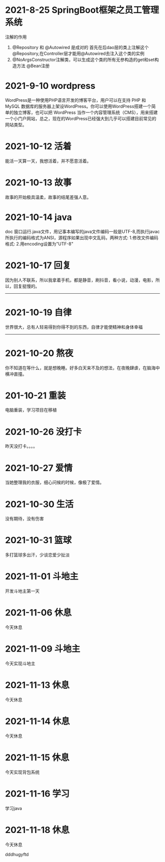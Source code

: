 # 2021-8-25 SpringBoot框架之员工管理系统
注解的作用

1. @Repository 和 @Autowired 是成对的
  首先在后dao层的类上注解这个@Repository,在Controller层才能用@Autowired去注入这个类的实例	
2. @NoArgsConstructor注解类，可以生成这个类的所有无参构造的get和set构造方法	
  @Bean注册



# 2021-9-10 wordpress

WordPress是一种使用PHP语言开发的博客平台，用户可以在支持 PHP 和 MySQL 数据库的服务器上架设WordPress。你可以使用WordPress搭建一个简单的独立博客，也可以把 WordPress 当作一个内容管理系统（CMS），用来搭建一个小门户网站，总之，现在的WordPress已经强大到几乎可以搭建目前常见的网站类型。

# 2021-10-12 活着
能活一天算一天，我想活着，并不愿意活着。



# 2021-10-13 故事
故事的开始极具温柔，故事的结尾差强人意。


# 2021-10-14 java
doc 窗口运行.java文件，用记事本编写的java文件编码一般是UTF-8,而执行javac 所执行的编码格式为ANSI，源程序如果出现中文乱码，两种方式:
1.修改文件编码格式:
2.用encoding设置为"UTF-8"

# 2021-10-17 回复
因为别人不联系，所以我拿着手机，都是静音，刷抖音，看小说，动漫，电影，所以，回复挺慢的。

---

# 2021-10-19 自律
世界很大，总有人轻易得到你得不到的东西，自律才能使精神和身体幸福


---
# 2021-10-20 熬夜
你不知道在等什么，就是想晚睡。好多白天来不及的想法，在夜晚肆虐，在脑海中横冲直撞。

# 201-10-21 重装
电脑重装，学习项目在移植


# 2021-10-26 没打卡
昨天没打卡。。。。

# 2021-10-27 爱情
当她整理我的衣服，细心问候的时候，像极了爱情。
	
# 2021-10-30 生活
没有期待，没有伤害

# 2021-10-31 篮球
多打篮球多出汗，少谈恋爱少扯淡

# 2021-11-01 斗地主
开发斗地主第一天

# 2021-11-06 休息
今天休息

# 2021-11-09 斗地主
今天实现斗地主

# 2021-11-13 休息
今天休息

# 2021-11-14 休息
今天休息

# 2021-11-15 休息
今天实现背包系统

# 2021-11-16 学习
学习java
# 2021-11-18 休息
今天休息


dddhugyftd
